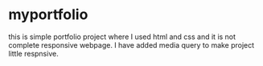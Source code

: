 # myportfolio

this is simple portfolio project where I used html and css and it is not complete responsive webpage.
I have added media query to make project little respnsive. 
